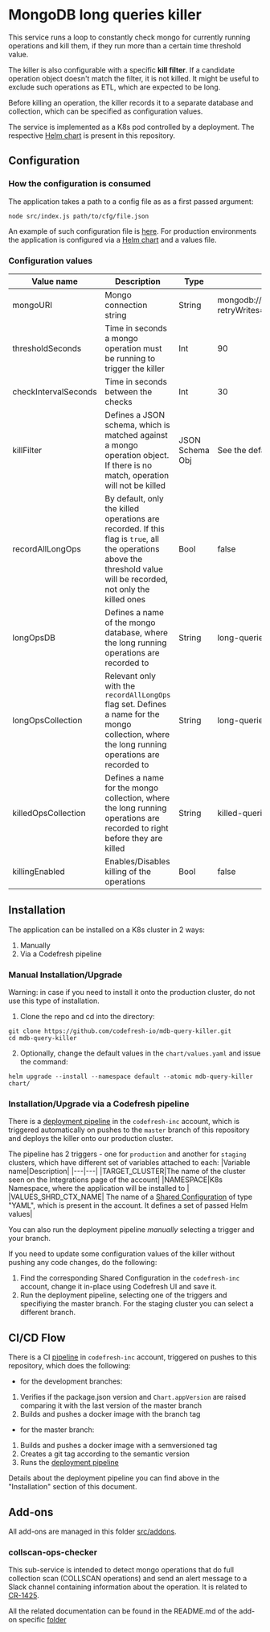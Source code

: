 # MongoDB long queries killer

This service runs a loop to constantly check mongo for currently running operations and kill them, if they run more than a certain time threshold value.

The killer is also configurable with a specific **kill filter**. If a candidate operation object doesn't match the filter, it is not killed. It might be useful to exclude such operations as ETL, which are expected to be long.

Before killing an operation, the killer records it to a separate database and collection, which can be specified as configuration values.

The service is implemented as a K8s pod controlled by a deployment. The respective [Helm chart](https://github.com/codefresh-io/mdb-query-killer/tree/master/chart) is present in this repository.

## Configuration

### How the configuration is consumed

The application takes a path to a config file as as a first passed argument:

`node src/index.js path/to/cfg/file.json`

An example of such configuration file is [here](https://github.com/codefresh-io/mdb-query-killer/blob/master/examples/example-config.json). For production environments the application is configured via a [Helm chart](https://github.com/codefresh-io/mdb-query-killer/tree/master/chart) and a values file.

### Configuration values

|Value name|Description|Type|Default value
|---|---|--|--|
| mongoURI  | Mongo connection string | String | mongodb://root:password@localhost:27017/admin?retryWrites=true&w=majority
| thresholdSeconds  | Time in seconds a mongo operation must be running to trigger the killer| Int | 90
| checkIntervalSeconds | Time in seconds between the checks | Int | 30
| killFilter  | Defines a JSON schema, which is matched against a mongo operation object. If there is no match, operation will not be killed | JSON Schema Obj | See the default value [here](https://github.com/codefresh-io/mdb-query-killer/blob/e6fb356d850356c415c78c48b76b0614959cbb06/src/config.js#L4-L13)
| recordAllLongOps | By default, only the killed operations are recorded. If this flag is `true`, all the operations above the threshold value will be recorded, not only the killed ones | Bool | false
| longOpsDB  |  Defines a name of the mongo database, where the long running operations are recorded to | String | long-queries
| longOpsCollection | Relevant only with the `recordAllLongOps` flag set. Defines a name for the mongo collection, where the long running operations are recorded to | String | long-queries
| killedOpsCollection | Defines a name for the mongo collection, where the long running operations are recorded to right before they are killed | String | killed-queries
| killingEnabled | Enables/Disables killing of the operations | Bool | false

## Installation

The application can be installed on a K8s cluster in 2 ways:
1. Manually
2. Via a Codefresh pipeline

### Manual Installation/Upgrade

Warning: in case if you need to install it onto the production cluster, do not use this type of installation.

1. Clone the repo and cd into the directory:
```
git clone https://github.com/codefresh-io/mdb-query-killer.git
cd mdb-query-killer
```
2. Optionally, change the default values in the `chart/values.yaml` and issue the command:
```
helm upgrade --install --namespace default --atomic mdb-query-killer chart/
```

### Installation/Upgrade via a Codefresh pipeline

There is a [deployment pipeline](https://g.codefresh.io/pipelines/edit/workflow?id=5f883eb9e76a53333c2f5b8a&pipeline=cd-mdb-query-killer&projects=mongo-query-killer&projectId=5f882f99e76a5355a52f5add) in the `codefresh-inc` account, which is triggered automatically on pushes to the `master` branch of this repository and deploys the killer onto our production cluster.

The pipeline has 2 triggers - one for `production` and another for `staging` clusters, which have different set of variables attached to each:
|Variable name|Description|
|---|---|
|TARGET_CLUSTER|The name of the cluster seen on the Integrations page of the account|
|NAMESPACE|K8s Namespace, where the application will be installed to |
|VALUES_SHRD_CTX_NAME| The name of a [Shared Configuration](https://codefresh.io/docs/docs/configure-ci-cd-pipeline/shared-configuration/) of type "YAML", which is present in the account. It defines a set of passed Helm values|

You can also run the deployment pipeline *manually* selecting a trigger and your branch.

If you need to update some configuration values of the killer without pushing any code changes, do the following:
1. Find the corresponding Shared Configuration in the `codefresh-inc` account, change it in-place using Codefresh UI and save it.
2. Run the deployment pipeline, selecting one of the triggers and specifiying the master branch. For the staging cluster you can select a different branch.

## CI/CD Flow

There is a CI [pipeline](https://g.codefresh.io/pipelines/edit/workflow?id=5f88360b3e8ff4784adae34f&pipeline=ci-mdb-query-killer&projects=mongo-query-killer&projectId=5f882f99e76a5355a52f5add) in `codefresh-inc` account, triggered on pushes to this repository, which does the following:
- for the development branches:
1. Verifies if the package.json version and `Chart.appVersion` are raised comparing it with the last version of the master branch
2. Builds and pushes a docker image with the branch tag
- for the master branch:
1. Builds and pushes a docker image with a semversioned tag
2. Creates a git tag according to the semantic version
3. Runs the [deployment pipeline](https://g.codefresh.io/pipelines/edit/workflow?id=5f883eb9e76a53333c2f5b8a&pipeline=cd-mdb-query-killer&projects=mongo-query-killer&projectId=5f882f99e76a5355a52f5add)

Details about the deployment pipeline you can find above in the "Installation" section of this document.

## Add-ons

All add-ons are managed in this folder [src/addons](https://github.com/codefresh-io/mdb-query-killer/tree/master/src/addons).

### collscan-ops-checker

This sub-service is intended to detect mongo operations that do full collection scan (COLLSCAN operations) and send an alert message to a Slack channel containing information about the operation. It is related to [CR-1425](https://codefresh-io.atlassian.net/browse/CR-1425).

All the related documentation can be found in the README.md of the add-on specific [folder](https://github.com/codefresh-io/mdb-query-killer/tree/master/src/addons/collscan-op-checker)